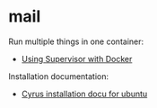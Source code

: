 # mail


Run multiple things in one container:

* [Using Supervisor with Docker](https://docs.docker.com/engine/articles/using_supervisord/)



Installation documentation:

* [Cyrus installation docu for ubuntu](https://docs.cyrus.foundation/imap/installation/distributions/ubuntu.html)

